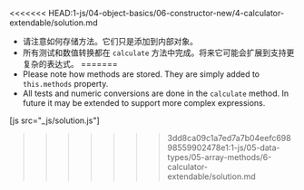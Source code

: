 
<<<<<<< HEAD:1-js/04-object-basics/06-constructor-new/4-calculator-extendable/solution.md
- 请注意如何存储方法。它们只是添加到内部对象。
- 所有测试和数值转换都在 `calculate` 方法中完成。将来它可能会扩展到支持更复杂的表达式。
=======
- Please note how methods are stored. They are simply added to `this.methods` property.
- All tests and numeric conversions are done in the `calculate` method. In future it may be extended to support more complex expressions.

[js src="_js/solution.js"]
>>>>>>> 3dd8ca09c1a7ed7a7b04eefc69898559902478e1:1-js/05-data-types/05-array-methods/6-calculator-extendable/solution.md
